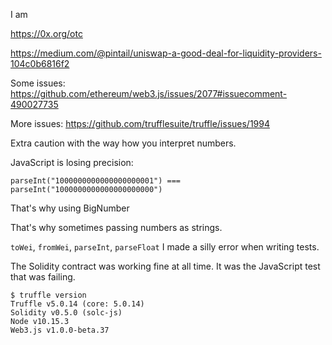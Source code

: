 I am 


https://0x.org/otc

https://medium.com/@pintail/uniswap-a-good-deal-for-liquidity-providers-104c0b6816f2



Some issues: https://github.com/ethereum/web3.js/issues/2077#issuecomment-490027735

More issues: https://github.com/trufflesuite/truffle/issues/1994

Extra caution with the way how you interpret numbers.

JavaScript is losing precision:

`parseInt("1000000000000000000001") === parseInt("1000000000000000000000")`

That's why using BigNumber

That's why sometimes passing numbers as strings.

`toWei`, `fromWei`, `parseInt`, `parseFloat` I made a silly error when writing tests.

The Solidity contract was working fine at all time. It was the JavaScript test that was failing.



```
$ truffle version
Truffle v5.0.14 (core: 5.0.14)
Solidity v0.5.0 (solc-js)
Node v10.15.3
Web3.js v1.0.0-beta.37
```
